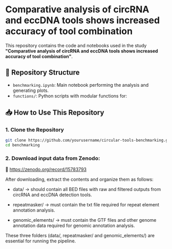 # Comparative analysis of circRNA and eccDNA tools shows increased accuracy of tool combination

This repository contains the code and notebooks used in the study **"Comparative analysis of circRNA and eccDNA tools shows increased accuracy of tool combination"**.

## 📁 Repository Structure

- `benchmarking.ipynb`: Main notebook performing the analysis and generating plots.
- `functions/`: Python scripts with modular functions for:

## 📥 How to Use This Repository

### 1. Clone the Repository

```bash
git clone https://github.com/yourusername/circular-tools-benchmarking.git
cd benchmarking
```

### 2. Download input data from Zenodo:

🔗 https://zenodo.org/record/15783793

After downloading, extract the contents and organize them as follows:

- data/ → should contain all BED files with raw and filtered outputs from circRNA and eccDNA detection tools.

- repeatmasker/ → must contain the txt file required for repeat element annotation analysis.

- genomic_elements/ → must contain the GTF files and other genome annotation data required for genomic annotation analysis.

These three folders (data/, repeatmasker/ and genomic_elements/) are essential for running the pipeline.
